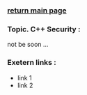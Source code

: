 ### [return main page](../README.md)

### Topic. C++ Security :
not be soon ...

### Exetern links :
* link 1
* link 2
